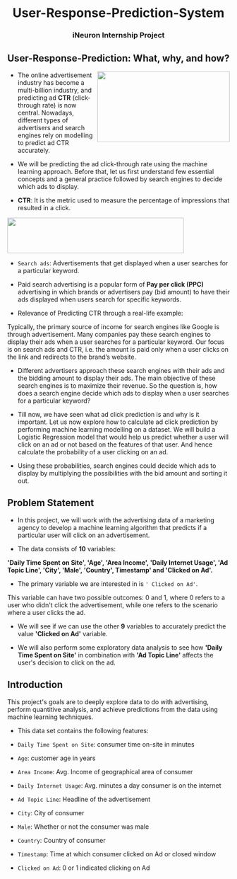 <div align = "center">
  
# User-Response-Prediction-System

### iNeuron Internship Project

</div>

## User-Response-Prediction: What, why, and how?

<img align = "right" src="https://miro.medium.com/max/960/1*hIPMAi6s0xF23Y8GWcPWWA.gif" style="width:300px;height:160px;"></img>    


- The online advertisement industry has become a multi-billion industry, and predicting ad **CTR** (click-through rate) is now central. Nowadays, different types of advertisers and search engines rely on modelling to predict ad CTR accurately.


- We will be predicting the ad click-through rate using the machine learning approach. Before that, let us first understand few essential concepts and a general practice followed by search engines to decide which ads to display.


- **CTR**: It is the metric used to measure the percentage of impressions that resulted in a click.

<img src = "https://user-images.githubusercontent.com/77670138/138988506-56d6da1a-0fa3-4a4b-9b51-1738c27d9613.jpg" style="width:400px;height:80px;"></img>   


- ```Search ads```: Advertisements that get displayed when a user searches for a particular keyword. 


- Paid search advertising is a popular form of **Pay per click (PPC)** advertising in which brands or advertisers pay (bid amount) to have their ads displayed when users search for specific keywords.


- Relevance of Predicting CTR through a real-life example:


Typically, the primary source of income for search engines like Google is through advertisement. Many companies pay these search engines to display their ads when a user searches for a particular keyword. Our focus is on search ads and CTR, i.e. the amount is paid only when a user clicks on the link and redirects to the brand’s website.

- Different advertisers approach these search engines with their ads and the bidding amount to display their ads. The main objective of these search engines is to maximize their revenue. So the question is, how does a search engine decide which ads to display when a user searches for a particular keyword?


- Till now, we have seen what ad click prediction is and why is it important. Let us now explore how to calculate ad click prediction by performing machine learning modelling on a dataset. We will build a Logistic Regression model that would help us predict whether a user will click on an ad or not based on the features of that user. And hence calculate the probability of a user clicking on an ad.


- Using these probabilities, search engines could decide which ads to display by multiplying the possibilities with the bid amount and sorting it out.


## Problem Statement

- In this project, we will work with the advertising data of a marketing agency to develop a machine learning algorithm that predicts if a particular user will click on an advertisement.

- The data consists of **10** variables:

**'Daily Time Spent on Site', 'Age', 'Area Income', 'Daily Internet Usage', 'Ad Topic Line', 'City', 'Male', 'Country', Timestamp' and 'Clicked on Ad'.**

- The primary variable we are interested in is ```' Clicked on Ad'```.

This variable can have two possible outcomes: 0 and 1, where 0 refers to a user who didn't click the advertisement, while one refers to the scenario where a user clicks the ad.

- We will see if we can use the other **9** variables to accurately predict the value **'Clicked on Ad'** variable. 

- We will also perform some exploratory data analysis to see how **'Daily Time Spent on Site'** in combination with **'Ad Topic Line'** affects the user's decision to click on the ad.

## Introduction

This project's goals are to deeply explore data to do with advertising, perform quantitive analysis, and achieve predictions from the data using machine learning techniques.


- This data set contains the following features:


- ```Daily Time Spent on Site```: consumer time on-site in minutes

- ```Age```: customer age in years

- ```Area Income```: Avg. Income of geographical area of consumer

- ```Daily Internet Usage```: Avg. minutes a day consumer is on the internet

- ```Ad Topic Line```: Headline of the advertisement

- ```City```: City of consumer

- ```Male```: Whether or not the consumer was male

- ```Country```: Country of consumer

- ```Timestamp```: Time at which consumer clicked on Ad or closed window

- ```Clicked on Ad```: 0 or 1 indicated clicking on Ad
